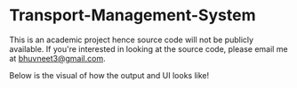 # Transport-Management-System

This is an academic project hence source code will not be publicly available. If you're interested in looking at the source code, please email me at bhuvneet3@gmail.com.

Below is the visual of how the output and UI looks like!
